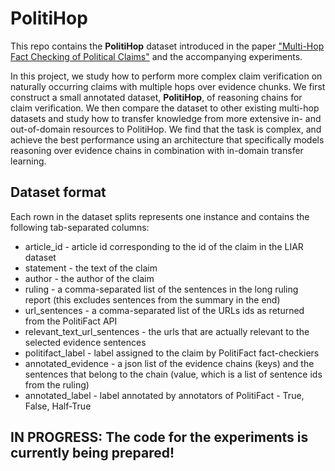 # PolitiHop

This repo contains the **PolitiHop** dataset introduced in the paper ["Multi-Hop Fact Checking of Political Claims"](https://arxiv.org/pdf/2009.06401.pdf) and the accompanying experiments.

In this project, we study how to perform more complex claim verification on naturally occurring claims with multiple hops over evidence chunks. We first construct a small annotated dataset, **PolitiHop**, of reasoning chains for claim verification. We then compare the dataset to other existing multi-hop datasets and study how to transfer knowledge from more extensive in- and out-of-domain resources to PolitiHop. We find that the task is complex, and achieve the best performance using an architecture that specifically models reasoning over evidence chains in combination with in-domain transfer learning.

## Dataset format

Each rown in the dataset splits represents one instance and contains the following tab-separated columns:

- article_id - article id corresponding to the id of the claim in the LIAR dataset
- statement	- the text of the claim
- author - the author of the claim
- ruling - a comma-separated list of the sentences in the long ruling report (this excludes sentences from the summary in the end)
- url_sentences - a comma-separated list of the URLs ids as returned from the PolitiFact API
- relevant_text_url_sentences	- the urls that are actually relevant to the selected evidence sentences
- politifact_label - label assigned to the claim by PolitiFact fact-checkiers
- annotated_evidence - a json list of the evidence chains (keys) and the sentences that belong to the chain (value, which is a list of sentence ids from the ruling)
- annotated_label - label annotated by annotators of PolitiFact - True, False, Half-True

## IN PROGRESS: The code for the experiments is currently being prepared!

